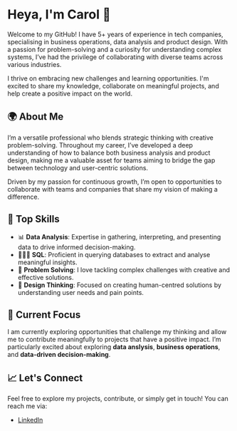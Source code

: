 # Heya, I'm Carol 👋

Welcome to my GitHub! I have 5+ years of experience in tech companies, specialising in business operations, data analysis and product design. With a passion for problem-solving and a curiosity for understanding complex systems, I’ve had the privilege of collaborating with diverse teams across various industries.

I thrive on embracing new challenges and learning opportunities. I'm excited to share my knowledge, collaborate on meaningful projects, and help create a positive impact on the world.

## 🌍 About Me

I’m a versatile professional who blends strategic thinking with creative problem-solving. Throughout my career, I’ve developed a deep understanding of how to balance both business analysis and product design, making me a valuable asset for teams aiming to bridge the gap between technology and user-centric solutions. 

Driven by my passion for continuous growth, I’m open to opportunities to collaborate with teams and companies that share my vision of making a difference.

## 🔧 Top Skills
- 📊 **Data Analysis**: Expertise in gathering, interpreting, and presenting data to drive informed decision-making.
- 👩🏻‍💻 **SQL**: Proficient in querying databases to extract and analyse meaningful insights.
- 🔎 **Problem Solving**: I love tackling complex challenges with creative and effective solutions.
- 💭 **Design Thinking**: Focused on creating human-centred solutions by understanding user needs and pain points.

## 🌱 Current Focus
I am currently exploring opportunities that challenge my thinking and allow me to contribute meaningfully to projects that have a positive impact. I’m particularly excited about exploring **data anslysis**, **business operations**, and **data-driven decision-making**.

## 📈 Let's Connect

Feel free to explore my projects, contribute, or simply get in touch! You can reach me via:
- [LinkedIn](https://www.linkedin.com/in/carolina-ciardi-romeo/)

